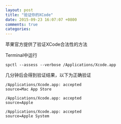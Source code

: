 ```yaml
---
layout: post
title: "验证你的XCode"
date: 2015-09-23 16:07:07 +0800
comments: true
categories: 
---
```


苹果官方提供了验证XCode合法性的方法

Terminal中运行

```
spctl --assess --verbose /Applications/Xcode.app
```

几分钟后会得到验证结果，以下为正确验证

```
/Applications/Xcode.app: accepted
source=Mac App Store

/Applications/Xcode.app: accepted
source=Apple

/Applications/Xcode.app: accepted
source=Apple System
```